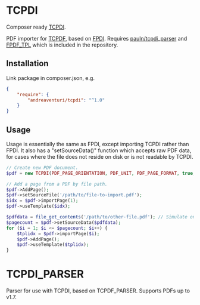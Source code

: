 TCPDI
=====

Composer ready [TCPDI](https://github.com/pauln/tcpdi).

PDF importer for [TCPDF](http://www.tcpdf.org/), based on [FPDI](http://www.setasign.de/products/pdf-php-solutions/fpdi/).
Requires [pauln/tcpdi_parser](https://github.com/pauln/tcpdi_parser) and [FPDF_TPL](http://www.setasign.de/products/pdf-php-solutions/fpdi/downloads/)
which is included in the repository.

Installation
------------

Link package in composer.json, e.g.

```json
{
    "require": {
        "andreaventuri/tcpdi": "^1.0"
    }
}
```

Usage
-----

Usage is essentially the same as FPDI, except importing TCPDI rather than FPDI.  It also has a "setSourceData()" function which accepts raw PDF data, for cases where the file does not reside on disk or is not readable by TCPDI.

```php
// Create new PDF document.
$pdf = new TCPDI(PDF_PAGE_ORIENTATION, PDF_UNIT, PDF_PAGE_FORMAT, true, 'UTF-8', false);

// Add a page from a PDF by file path.
$pdf->AddPage();
$pdf->setSourceFile('/path/to/file-to-import.pdf');
$idx = $pdf->importPage(1);
$pdf->useTemplate($idx);

$pdfdata = file_get_contents('/path/to/other-file.pdf'); // Simulate only having raw data available.
$pagecount = $pdf->setSourceData($pdfdata);
for ($i = 1; $i <= $pagecount; $i++) {
    $tplidx = $pdf->importPage($i);
    $pdf->AddPage();
    $pdf->useTemplate($tplidx);
}
```

TCPDI_PARSER
============

Parser for use with TCPDI, based on TCPDF_PARSER.  Supports PDFs up to v1.7.
